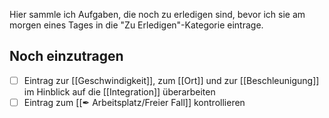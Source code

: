 Hier sammle ich Aufgaben, die noch zu erledigen sind, bevor ich sie am morgen eines Tages in die "Zu Erledigen"-Kategorie eintrage.

## Noch einzutragen

- [ ] Eintrag zur [[Geschwindigkeit]], zum [[Ort]] und zur [[Beschleunigung]] im Hinblick auf die [[Integration]] überarbeiten
- [ ] Eintrag zum [[✒ Arbeitsplatz/Freier Fall]] kontrollieren